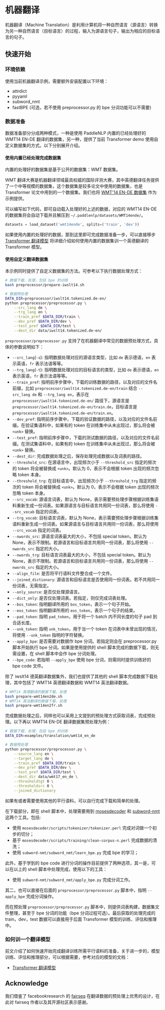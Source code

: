 # 机器翻译

机器翻译（Machine Translation）是利用计算机将一种自然语言（源语言）转换为另一种自然语言（目标语言）的过程，输入为源语言句子，输出为相应的目标语言的句子。

## 快速开始

### 环境依赖

使用当前机器翻译示例，需要额外安装配置以下环境：

* attrdict
* pyyaml
* subword_nmt
* fastBPE (可选，若不使用 preprocessor.py 的 bpe 分词功能可以不需要)

### 数据准备

数据准备部分分成两种模式，一种是使用 PaddleNLP 内置的已经处理好的 WMT14 EN-DE 翻译的数据集，另一种，提供了当前 Transformer demo 使用自定义数据集的方式。以下分别展开介绍。

#### 使用内置已经处理完成数据集

内置的处理好的数据集是基于公开的数据集：WMT 数据集。

WMT 翻译大赛是机器翻译领域最具权威的国际评测大赛，其中英德翻译任务提供了一个中等规模的数据集，这个数据集是较多论文中使用的数据集，也是 Transformer 论文中用到的一个数据集。我们也将 [WMT'14 EN-DE 数据集](http://www.statmt.org/wmt14/translation-task.html) 作为示例提供。

可以编写如下代码，即可自动载入处理好的上述的数据，对应的 WMT14 EN-DE 的数据集将会自动下载并且解压到 `~/.paddlenlp/datasets/WMT14ende/`。

``` python
datasets = load_dataset('wmt14ende', splits=('train', 'dev'))
```

如果使用内置的处理好的数据，那到这里即可完成数据准备一步，可以直接移步 [Transformer 翻译模型](transformer/README.md) 将详细介绍如何使用内置的数据集训一个英德翻译的 Transformer 模型。

#### 使用自定义翻译数据集

本示例同时提供了自定义数据集的方法。可参考以下执行数据处理方式：

``` bash
# 数据下载、处理，包括 bpe 的训练
bash preprocessor/prepare-iwslt14.sh

# 数据预处理
DATA_DIR=preprocessor/iwslt14.tokenized.de-en/
python preprocessor/preprocessor.py \
    --src_lang de \
    --trg_lang en \
    --train_pref $DATA_DIR/train \
    --dev_pref $DATA_DIR/dev \
    --test_pref $DATA_DIR/test \
    --dest_dir data/iwslt14.tokenized.de-en/
```

`preprocessor/preprocessor.py` 支持了在机器翻译中常见的数据预处理方式，具体的参数说明如下：

* `--src_lang`(`-s`): 指明数据处理对应的源语言类型，比如 `de` 表示德语，`en` 表示英语，`fr` 表示法语等等。
* `--trg_lang`(`-t`): 指明数据处理对应的目标语言的类型，比如 `de` 表示德语，`en` 表示英语，`fr` 表示法语等等。
* `--train_pref`: 指明前序步骤中，下载的训练数据的路径，以及对应的文件名前缀，比如 `preprocessor/iwslt14.tokenized.de-en/train` 结合 `--src_lang de` 和 `--trg_lang en`，表示在 `preprocessor/iwslt14.tokenized.de-en/` 路径下，源语言是 `preprocessor/iwslt14.tokenized.de-en/train.de`，目标语言是 `preprocessor/iwslt14.tokenized.de-en/train.en`。
* `--dev_pref`: 指明前序步骤中，下载的验证数据的路径，以及对应的文件名前缀。在验证集语料中，如果有的 token 在训练集中从未出现过，那么将会被 `<unk>` 替换。
* `--test_pref`: 指明前序步骤中，下载的测试数据的路径，以及对应的文件名前缀。在测试集语料中，如果有的 token 在训练集中从未出现过，那么将会被 `<unk>` 替换。
* `--dest_dir`: 完成数据处理之后，保存处理完成数据以及词表的路径。
* `--threshold_src`: 在源语言中，出现频次小于 `--threshold_src` 指定的频次的 token 将会被替换成 `<unk>`。默认为 0，表示不会根据 token 出现的频次忽略 token 本身。
* `--threshold_trg`: 在目标语言中，出现频次小于 `--threshold_trg` 指定的频次的 token 将会被替换成 `<unk>`。默认为 0，表示不会根据 token 出现的频次忽略 token 本身。
* `--src_vocab`: 源语言词表，默认为 None，表示需要预处理步骤根据训练集语料重新生成一份词表。如果源语言与目标语言共用同一份词表，那么将使用 `--src_vocab` 指定的词表。
* `--trg_vocab`: 目标语言词表，默认为 None，表示需要预处理步骤根据训练集语料重新生成一份词表。如果源语言与目标语言共用同一份词表，那么将使用 `--src_vocab` 指定的词表。
* `--nwords_src`: 源语言词表最大的大小，不包括 special token。默认为 None，表示不限制。若源语言和目标语言共用同一份词表，那么将使用 `--nwords_src` 指定的大小。
* `--nwords_trg`: 目标语言词表最大的大小，不包括 special token。默认为 None，表示不限制。若源语言和目标语言共用同一份词表，那么将使用 `--nwords_src` 指定的大小。
* `--align_file`: 是否将平行语料文件整合成一个文件。
* `--joined_dictionary`: 源语言和目标语言是否使用同一份词表。若不共用同一份词表，无需指定。
* `--only_source`: 是否仅处理源语言。
* `--dict_only`: 是否仅处理词表。若指定，则仅完成词表处理。
* `--bos_token`: 指明翻译所用的 `bos_token`，表示一个句子开始。
* `--eos_token`: 指明翻译所用的 `eos_token`，表示一个句子的结束。
* `--pad_token`: 指明 `pad_token`，用于将一个 batch 内不同长度的句子 pad 到合适长度。
* `--unk_token`: 指明 `unk_token`，用于当一个 token 在词表中未曾出现的情况，将使用 `--unk_token` 指明的字符替换。
* `--apply_bpe`: 是否需要对数据作 bpe 分词。若指定则会在 preprocessor.py 脚本开始执行 bpe 分词。如果是使用提供的 shell 脚本完成的数据下载，则无需设置，在 shell 脚本中会作 bpe 分词处理。
* `--bpe_code`: 若指明 `--apply_bpe` 使用 bpe 分词，则需同时提供训练好的 bpe code 文件。

除了 iwslt14 德英翻译数据集外，我们也提供了其他的 shell 脚本完成数据下载处理，其中包括了 WMT14 英德翻译数据和 WMT14 英法翻译数据。

``` bash
# WMT14 英德翻译的数据下载、处理
bash prepare-wmt14en2de.sh
# WMT14 英法翻译的数据下载、处理
bash prepare-wmt14en2fr.sh
```

完成数据处理之后，同样也可以采用上文提到的预处理方式获取词表，完成预处理。以下再以 WMT14 EN-DE 翻译数据集预处理为例：

``` bash
# 数据下载、处理，包括 bpe 的训练
DATA_DIR=examples/translation/wmt14_en_de

# 数据预处理
python preprocessor/preprocessor.py \
    --source_lang en \
    --target_lang de \
    --train_pref $DATA_DIR/train \
    --dev_pref $DATA_DIR/dev \
    --test_pref $DATA_DIR/test \
    --dest_dir data/wmt17_en_de \
    --thresholdtgt 0 \
    --thresholdsrc 0 \
    --joined_dictionary
```

如果有或者需要使用其他的平行语料，可以自行完成下载和简单的处理。

在下载部分，即在 shell 脚本中，处理需要用到 [mosesdecoder](https://github.com/moses-smt/mosesdecoder) 和 [subword-nmt](https://github.com/rsennrich/subword-nmt) 这两个工具。包括:

* 使用 `mosesdecoder/scripts/tokenizer/tokenizer.perl` 完成对词做一个初步的切分；
* 基于 `mosesdecoder/scripts/training/clean-corpus-n.perl` 完成数据的清洗；
* 使用 `subword-nmt/subword_nmt/learn_bpe.py` 完成 bpe 的学习；

此外，基于学到的 bpe code 进行分词的操作目前提供了两种选项，其一是，可以在以上的 shell 脚本中处理完成，使用以下的工具：

* 使用 `subword-nmt/subword_nmt/apply_bpe.py` 完成分词工作。

其二，也可以直接在后面的 `preprocessor/preprocessor.py` 脚本中，指明 `--apply_bpe` 完成分词操作。

而在预处理 `preprocessor/preprocessor.py` 脚本中，则提供词表构建，数据集文件整理，甚至于 bpe 分词的功能（bpe 分词过程可选）。最后获取的处理完成的 train，dev，test 数据可以直接用于后面 Transformer 模型的训练、评估和推理中。

### 如何训一个翻译模型

前文介绍了如何快速开始完成翻译训练所需平行语料的准备，关于进一步的，模型训练、评估和推理部分，可以根据需要，参考对应的模型的文档：

* [Transformer 翻译模型](transformer/README.md)

## Acknowledge

我们借鉴了 facebookresearch 的 [fairseq](https://github.com/facebookresearch/fairseq) 在翻译数据的预处理上优秀的设计，在此对 fairseq 作者以及其开源社区表示感谢。
